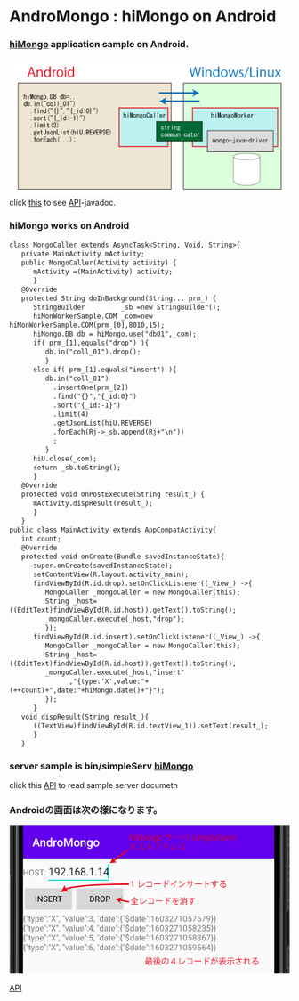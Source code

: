 # AndroMongo : hiMongo on Android
### [hiMongo](https://hiuric.github.io/hiMongo/) application sample on Android.
![sample0](./AndroMongo_0.png)
click [this](https://hiuric.github.io/hiMongo/) to see [API](https://hiuric.github.io/hiMongo/)-javadoc.
### hiMongo works on Android
```
class MongoCaller extends AsyncTask<String, Void, String>{
   private MainActivity mActivity;
   public MongoCaller(Activity activity) {
      mActivity =(MainActivity) activity;
      }
   @Override
   protected String doInBackground(String... prm_) {
      StringBuilder         _sb =new StringBuilder();
      hiMonWorkerSample.COM _com=new hiMonWorkerSample.COM(prm_[0],8010,15);
      hiMongo.DB db = hiMongo.use("db01",_com);
      if( prm_[1].equals("drop") ){
         db.in("coll_01").drop();
         }
      else if( prm_[1].equals("insert") ){
         db.in("coll_01")
           .insertOne(prm_[2])
           .find("{}","{_id:0}")
           .sort("{_id:-1}")
           .limit(4)
           .getJsonList(hiU.REVERSE)
           .forEach(Rj->_sb.append(Rj+"\n"))
           ;
         }
      hiU.close(_com);
      return _sb.toString();
      }
   @Override
   protected void onPostExecute(String result_) {
      mActivity.dispResult(result_);
      }
   }
public class MainActivity extends AppCompatActivity{
   int count;
   @Override
   protected void onCreate(Bundle savedInstanceState){
      super.onCreate(savedInstanceState);
      setContentView(R.layout.activity_main);
      findViewById(R.id.drop).setOnClickListener((_View_) ->{
         MongoCaller _mongoCaller = new MongoCaller(this);
         String _host=((EditText)findViewById(R.id.host)).getText().toString();
         _mongoCaller.execute(_host,"drop");
         });
      findViewById(R.id.insert).setOnClickListener((_View_) ->{
         MongoCaller _mongoCaller = new MongoCaller(this);
         String _host=((EditText)findViewById(R.id.host)).getText().toString();
         _mongoCaller.execute(_host,"insert"
               ,"{type:'X',value:"+(++count)+",date:"+hiMongo.date()+"}");
         });
      }
   void dispResult(String result_){
      ((TextView)findViewById(R.id.textView_1)).setText(result_);
      }
   }
```
### server sample is bin/simpleServ  [hiMongo](https://github.com/hiuric/hiMongo)
click this [API](https://hiuric.github.io/hiMongo/hi/db/hiMonWorkerSample.html) to read sample server documetn

### Androidの画面は次の様になります。
![sample0](./AndroidDisp_0.png)




[API](https://hiuric.github.io/hiMongo/hi/db/hiMonWorkerSample.html)
